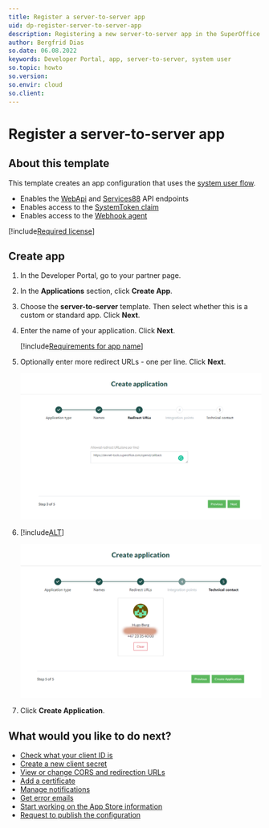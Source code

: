 ```yaml
---
title: Register a server-to-server app
uid: dp-register-server-to-server-app
description: Registering a new server-to-server app in the SuperOffice Developer Portal.
author: Bergfrid Dias
so.date: 06.08.2022
keywords: Developer Portal, app, server-to-server, system user
so.topic: howto
so.version:
so.envir: cloud
so.client:
---
```


# Register a server-to-server app

## About this template

This template creates an app configuration that uses the [system user flow][7].

* Enables the [WebApi][1] and [Services88][6] API endpoints
* Enables access to the [SystemToken claim][5]
* Enables access to the [Webhook agent][4]

[!include[Required license](includes/cust-app-req-license.md)]

## Create app

1. In the Developer Portal, go to your partner page.

2. In the **Applications** section, click **Create App**.

3. Choose the **server-to-server** template. Then select whether this is a custom or standard app. Click **Next**.

4. Enter the name of your application. Click **Next**.

    [!include[Requirements for app name](includes/note-app-name.md)]

5. Optionally enter more redirect URLs - one per line. Click **Next**.

    ![Enter redirect URL -screenshot][img4]

6. [!include[ALT](includes/set-technical-contact.md)]

    ![Developer Portal set technical contact when creating app -screenshot][img5]

7. Click **Create Application**.

## What would you like to do next?

* [Check what your client ID is][12]
* [Create a new client secret][18]
* [View or change CORS and redirection URLs][13]
* [Add a certificate][10]
* [Manage notifications][2]
* [Get error emails][3]
* [Start working on the App Store information][9]
* [Request to publish the configuration][11]

<!-- Referenced links -->
[2]: ../best-practices/tenant-status/get-notifications.md
[3]: ../best-practices/error-emails.md
[9]: ../standard-app/app-store/update-app-page.md
[1]: ../../api/reference/restful/index.md
[4]: ../../api/reference/restful/agent/Webhook_Agent/index.md
[5]: ../../api/authentication/online/index.md#claims-and-scope
[6]: ../../api/reference/soap/Services88/index.md
[7]: ../../api/authentication/online/auth-application/index.md
[12]: config/find-clientid.md
[18]: config/get-client-secret.md
[13]: config/cors-and-redirection-urls.md
[10]: config/new-certificate.md
[11]: request-to-publish.md

<!-- Referenced images -->
[img4]: media/enter-redirect-urls.png
[img5]: media/select-technical-contact.png
